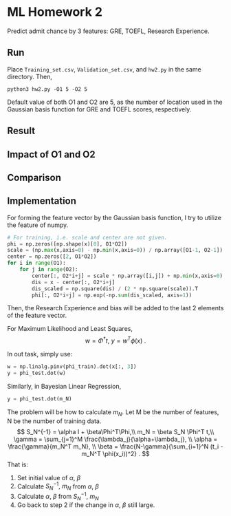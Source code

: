 # ML Homework 2

Predict admit chance by 3 features: GRE, TOEFL, Research Experience.

## Run

Place `Training_set.csv`, `Validation_set.csv`, and `hw2.py` in the same directory. Then,

``` shell
python3 hw2.py -O1 5 -O2 5
```

Default value of both O1 and O2 are 5, as the number of location used in the Gaussian basis function for GRE and TOEFL scores, respectively.

## Result




## Impact of O1 and O2



## Comparison




## Implementation

For forming the feature vector by the Gaussian basis function, I try to utilize the feature of numpy.

```python
# For training, i.e. scale and center are not given.
phi = np.zeros([np.shape(x)[0], O1*O2])
scale = (np.max(x,axis=0) - np.min(x,axis=0)) / np.array([O1-1, O2-1])
center = np.zeros([2, O1*O2])
for i in range(O1):
    for j in range(O2):
        center[:, O2*i+j] = scale * np.array([i,j]) + np.min(x,axis=0)
        dis = x - center[:, O2*i+j]
        dis_scaled = np.square(dis) / (2 * np.square(scale)).T
        phi[:, O2*i+j] = np.exp(-np.sum(dis_scaled, axis=1))
```

Then, the Research Experience and bias will be added to the last 2 elements of the feature vector. 

For Maximum Likelihood and Least Squares,
$$
w = \Phi^{\dagger} t, \ 
y = w^T \phi(x) \ .
$$

In out task, simply use:

```python
w = np.linalg.pinv(phi_train).dot(x[:, 3])
y = phi_test.dot(w)
```

Similarly, in Bayesian Linear Regression,

```python
y = phi_test.dot(m_N)
```

The problem will be how to calculate $m_N$. Let M be the number of features, N be the number of training data.
$$
S_N^{-1} = \alpha I + \beta\Phi^T\Phi,\\
m_N = \beta S_N \Phi^T t,\\
\gamma = \sum_{j=1}^M \frac{\lambda_j}{\alpha+\lambda_j}, \\
\alpha = \frac{\gamma}{m_N^T m_N}, \\
\beta = \frac{N-\gamma}{\sum_{i=1}^N (t_i - m_N^T \phi(x_i))^2} .
$$
That is:

1. Set initial value of $\alpha,\ \beta$ 
2. Calculate $S_N^{-1},\ m_N$ from $\alpha,\ \beta$
3. Calculate $\alpha,\ \beta$ from $S_N^{-1},\ m_N$
4. Go back to step 2 if the change in $\alpha,\ \beta$ still large.
